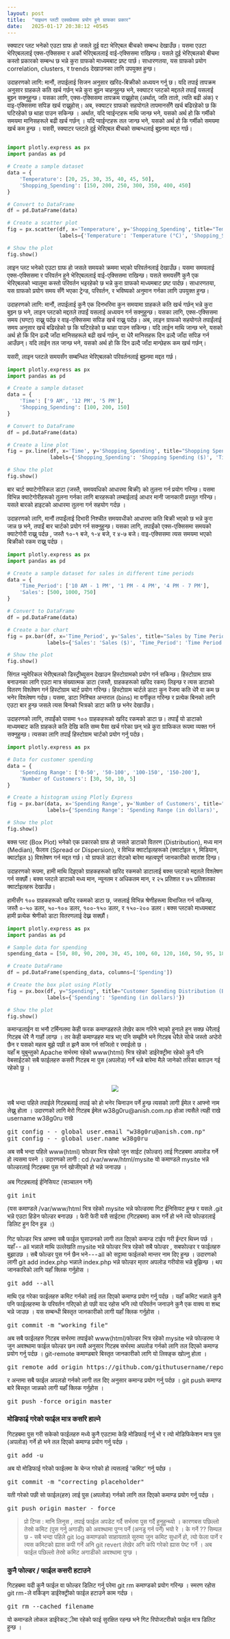 ```yaml
---
layout: post
title:  "पाइथन प्लटी एक्सप्रेसमा प्रयोग हुने ग्राफका प्रकार"
date:   2025-01-17 20:38:12 +0545
---
```


स्क्याटर प्लट भनेको एउटा ग्राफ हो जसले दुई वटा भेरिएबल बीचको सम्बन्ध देखाउँछ। यसमा एउटा भेरिएबललाई एक्स-एक्सिसमा र अर्को भेरिएबललाई वाई-एक्सिसमा राखिन्छ। यसले दुई भेरिएबलको बीचमा कस्तो प्रकारको सम्बन्ध छ भन्ने कुरा ग्राफको माध्यमबाट प्रष्ट पार्छ। साधारणतया, यस ग्राफको प्रयोग correlation, clusters, र trends देखाउनका लागि उपयुक्त हुन्छ। 

उदाहरणको लागि: मानौं, तपाईलाई सिजन अनुसार खरिद-बिक्रीको अध्ययन गर्नु छ। यदि तपाई तापक्रम अनुसार ग्राहकले कति खर्च गर्छन् भन्ने कुरा बुझ्न चाहनुहुन्छ भने, स्क्याटर प्लटको मद्दतले तपाईं यसलाई बुझ्न सक्नुहुन्छ। यसका लागि,  एक्स-एक्सिसमा तापक्रम राख्नुहोस् (अर्थात्, जति तातो, त्यति बढी अंक) र वाइ-एक्सिसमा सपिङ खर्च राख्नुहोस्। अब, स्क्याटर ग्राफको सहयोगले  तापमानसँगै खर्च बढिरहेको छ कि घटिरहेको छ थाहा पाउन सकिन्छ ।
अर्थात, यदि प्वाईन्टहरू माथि जान्छ भने, यसको अर्थ हो कि गर्मीको समयमा मानिसहरूले बढी खर्च गर्छन् । यदि प्वाईन्टहरू तल जान्छ भने, यसको अर्थ हो कि गर्मीको समयमा खर्च कम हुन्छ । यसरी, स्क्याटर प्लटले दुई भेरिएबल बीचको सम्बन्धलाई बुझ्नमा मद्दत गर्छ।
``` python

import plotly.express as px
import pandas as pd

# Create a sample dataset
data = {
    'Temperature': [20, 25, 30, 35, 40, 45, 50],
    'Shopping_Spending': [150, 200, 250, 300, 350, 400, 450]
}

# Convert to DataFrame
df = pd.DataFrame(data)

# Create a scatter plot
fig = px.scatter(df, x='Temperature', y='Shopping_Spending', title="Temperature vs Shopping Spending",
                 labels={'Temperature': 'Temperature (°C)', 'Shopping_Spending': 'Shopping Spending ($)'})

# Show the plot
fig.show()

```
लाइन प्लट भनेको एउटा ग्राफ हो जसले समयको क्रममा भएको परिवर्तनलाई देखाउँछ। यसमा समयलाई एक्स-एक्सिसमा र परिवर्तन हुने भेरिएबललाई वाई-एक्सिसमा राखिन्छ। यसले समयसँगै कुनै एक भेरिएबलको भ्यालुमा कस्तो परिवर्तन भइरहेको छ भन्ने कुरा ग्राफको माध्यमबाट प्रष्ट पार्दछ। साधारणतया, यस ग्राफको प्रयोग समय सँगै भएका ट्रेन्ड, परिवर्तन, र भविष्यको अनुमान गर्नका लागि उपयुक्त हुन्छ।

उदाहरणको लागि: मानौं, तपाईलाई कुनै एक दिनभरिमा कुन समयामा ग्राहकले कति खर्च गर्छन् भन्ने कुरा बुझ्न छ भने, लाइन प्लटको मद्दतले तपाईं यसलाई अध्ययन गर्न सक्नुहुन्छ। यसका लागि, एक्स-एक्सिसमा समय (घण्टा) राख्नु पर्दछ र वाइ-एक्सिसमा सपिङ खर्च राख्नु पर्दछ।
अब, लाइन ग्राफको सहयोगले तपाईंलाई समय अनुसार खर्च बढिरहेको छ कि घटिरहेको छ थाहा पाउन सकिन्छ। यदि लाईन माथि जान्छ भने, यसको अर्थ हो कि दिन ढल्दै जाँदा मानिसहरूले बढी खर्च गर्छन्, वा धेरै मानिसहरू दिन ढल्दै जाँदा सपिङ गर्न आउँछन्। यदि लाईन तल जान्छ भने, यसको अर्थ हो कि दिन ढल्दै जाँदा मान्छेहरू कम खर्च गर्छन्।

यसरी, लाइन प्लटले समयसँग सम्बन्धित भेरिएबलको परिवर्तनलाई बुझ्नमा मद्दत गर्छ।
``` python
import plotly.express as px
import pandas as pd

# Create a sample dataset
data = {
    'Time': ['9 AM', '12 PM', '5 PM'],
    'Shopping_Spending': [100, 200, 150]
}

# Convert to DataFrame
df = pd.DataFrame(data)

# Create a line plot
fig = px.line(df, x='Time', y='Shopping_Spending', title="Shopping Spending Throughout the Day",
              labels={'Shopping_Spending': 'Shopping Spending ($)', 'Time': 'Time of Day'})

# Show the plot
fig.show()

```

बार चार्ट क्याटेगोरिकल डाटा (जस्तै, समयवधिको आधारमा बिक्री) को तुलना गर्न प्रयोग गरिन्छ। यसमा विभिन्न क्याटेगोरीहरूको तुलना गर्नका लागि बारहरूको लम्बाईलाई आधार मानी जानकारी प्रस्तुत गरिन्छ। यसले बारको हाइटको आधारमा तुलना गर्न सहयोग गर्दछ ।

उदाहरणको लागि, मानौं तपाईंलाई दिभारी निश्चीत समयवधीको आधारमा कति बिक्री भएको छ भन्ने कुरा जान्न छ भने, तपाईं बार चार्टको प्रयोग गर्न सक्नुहुन्छ। यसका लागि, तपाईंको एक्स-एक्सिसमा समयको क्याटेगोरी राख्नु पर्दछ , जस्तै १०-१ बजे, १-४ बजे, र ४-७ बजे। वाइ-एक्सिसमा त्यस समयमा भएको बिक्रीको रकम राख्नु पर्दछ ।
``` python
import plotly.express as px
import pandas as pd

# Create a sample dataset for sales in different time periods
data = {
    'Time_Period': ['10 AM - 1 PM', '1 PM - 4 PM', '4 PM - 7 PM'],
    'Sales': [500, 1000, 750]
}

# Convert to DataFrame
df = pd.DataFrame(data)

# Create a bar chart
fig = px.bar(df, x='Time_Period', y='Sales', title="Sales by Time Period",
             labels={'Sales': 'Sales ($)', 'Time_Period': 'Time Period'})

# Show the plot
fig.show()

```
सिंगल न्युमेरिकल भेरीएबलको डिस्ट्रीब्युसन देखाउन हिस्टोग्रामको प्रयोग गर्न सकिन्छ। हिस्टोग्राम ग्राफ बनाउनका लागि एउटा मात्र संख्यात्मक डाटा (जस्तै, ग्राहकहरूको खरिद रकम) लिइन्छ र त्यस डाटाको वितरण विश्लेषण गर्न हिस्टोग्राम चार्ट प्रयोग गरिन्छ। हिस्टोग्राम चार्टले डाटा कुन रेंजमा कति धेरै वा कम छ भनेर विश्लेषण गर्दछ। यसमा, डाटा निश्चित अन्तराल (bins) मा वर्गीकृत गरिन्छ र प्रत्येक बिनको लागि एउटा बार हुन्छ जसले त्यस बिनको भित्रको डाटा कति छ भनेर देखाउँछ।

उदाहरणको लागि, तपाईंको पासमा १०० ग्राहकहरूको खरिद रकमको डाटा छ। तपाईं यो डाटाको माध्यमबाट कति ग्राहकले कति देखि कति सम्म पैसा खर्च गरेका छन् भन्ने कुरा ग्राफिकल रूपमा व्यक्त गर्न सक्नुहुन्छ। त्यसका लागि तपाईं हिस्टोग्राम चार्टको प्रयोग गर्नु पर्दछ।

``` python
import plotly.express as px

# Data for customer spending
data = {
    'Spending Range': ['0-50', '50-100', '100-150', '150-200'],
    'Number of Customers': [30, 50, 10, 5]
}

# Create a histogram using Plotly Express
fig = px.bar(data, x='Spending Range', y='Number of Customers', title="Customer Spending Distribution",
             labels={'Spending Range': 'Spending Range (in dollars)', 'Number of Customers': 'Number of Customers'})

# Show the plot
fig.show()

```
बक्स प्लट (Box Plot) भनेको एक प्रकारको ग्राफ हो जसले डाटाको वितरण (Distribution), मध्य मान (Median), फैलाव (Spread or Dispersion), र विभिन्न क्वार्टाइलहरूको (क्वार्टाइल १, मिडियान, क्वार्टाइल ३) विश्लेषण गर्न मद्दत गर्छ। यो ग्राफले डाटा सेटको बारेमा महत्वपूर्ण जानकारीको सारांश दिन्छ।

उदाहरणको रूपमा, हामी माथि दिइएको ग्राहकहरूको खरिद रकमको डाटालाई बक्स प्लटको मद्दतले विश्लेषण गर्न सक्छौं। बक्स प्लटले डाटाको मध्य मान, न्यूनतम र अधिकतम मान, र २५ प्रतिशत र ७५ प्रतिशतका क्वार्टाइलहरू देखाउँछ।

हामीसँग १०० ग्राहकहरूको खरिद रकमको डाटा छ, जसलाई विभिन्न श्रेणीहरूमा विभाजित गर्न सकिन्छ, जस्तै ०-५० डलर, ५०-१०० डलर, १००-१५० डलर, र १५०-२०० डलर। बक्स प्लटको माध्यमबाट हामी प्रत्येक श्रेणीको डाटा वितरणलाई देख्न सक्छौं।
``` python
import plotly.express as px
import pandas as pd

# Sample data for spending
spending_data = [50, 80, 90, 200, 30, 45, 100, 60, 120, 160, 50, 95, 180, 55, 130, 140, 75, 85, 110, 45]

# Create DataFrame
df = pd.DataFrame(spending_data, columns=['Spending'])

# Create the box plot using Plotly
fig = px.box(df, y="Spending", title="Customer Spending Distribution (Box Plot)",
             labels={'Spending': 'Spending (in dollars)'})

# Show the plot
fig.show()

```

कमान्डलाईन वा भनौ टर्मिनलमा केही फरक कमाण्डहरुले लेखेर काम गरिने भएको हुनाले हुन सक्छ धेरैलाई गिटहब धेरै नै गार्हो लाग्छ । तर केही कमाण्डहरु मात्र भए पनि सम्झीने भने गिटहब धेरैले सोचे जस्तो अप्ठेरो छैन र यसको महत्व बुझे पछी त झनै काम गर्न सजिलो र रमाईलो छ ।<br />
यहाँ म युबुन्तुको Apache सर्भरमा रहेको www(html) भित्र रहेको डाईरेक्ट्रीमा रहेको कुनै पनि वेबसाईटको सबै फाईलहरु कसरी गिटहब मा पुस (अपलोड) गर्ने भन्ने बारेमा मैले जानेको तरिका बताउन गई रहेको छु ।<br />
<br />
<div class="separator" style="clear: both; text-align: center;">
<a href="https://4.bp.blogspot.com/-d6diYiS8-UA/XBZcpR6OkII/AAAAAAAAFqo/sZHdk9SP_lop_HBp4tvLrPyoPO4bo8r8ACLcBGAs/s1600/git-hub.png" imageanchor="1" style="margin-left: 1em; margin-right: 1em;"><img border="0" data-original-height="275" data-original-width="575" src="https://4.bp.blogspot.com/-d6diYiS8-UA/XBZcpR6OkII/AAAAAAAAFqo/sZHdk9SP_lop_HBp4tvLrPyoPO4bo8r8ACLcBGAs/s1600/git-hub.png" /></a></div>
<br />
सबै भन्दा पहिले तपाईले गिटहबलाई तपाई को हो भनेर चिनाउन पर्ने हुन्छ त्यसको लागी ईमेल र आफ्नो नाम लेख्नु होला । उदारणको लागि मेरो गिटहब ईमेल w38g0ru@anish.com.np होआ त्यसैले त्यही राखे username w38g0ru राखे<br />
<pre class="jumbotron">
git config - - global user.email "w38g0ru@anish.com.np"
git config - - global user.name w38g0ru</pre>
अब सबै भन्दा पहिले www(html) फोल्डर भित्र रहेको जुन साईट (फोल्डर) लाई गिटहबमा अपलोड गर्ने हो त्यसमा पस्ने । उदारणको लागी : cd /var/www/html/mysite यो कमाण्डले mysite भन्ने फोल्डरलाई गिटहबमा पुस गर्न खोजीएको हो भन्ने जनाउछ ।<br />
<br />
अब गिटहबलाई ईनिसियट (सञ्चालन गर्ने)<br />
<pre>git init</pre>
(यस कमाण्डले /var/www/html भित्र रहेको mysite भन्ने फोल्डरमा गिट ईनिसियट हुन्छ र यसले .git भन्ने एउटा हिडेन फोल्डर बनाउछ । फेरी फेरी यसै साईटमा (गिटहबमा) काम गर्ने हो भने त्यो फोल्डरलाई डिलिट हुन दिन हुन्न ।)<br />
<br />
गिट फोल्डर भित्र आफ्ना सबै फाईल घुसाउनको लागी तल दिएको कमान्ड टाईप गरी ईन्टर थिच्न पर्छ । यहाँ - - all भन्नाले माथि उल्लेखति mysite भन्ने फोल्डर भित्र रहेको सबै फोल्डर , सबफोल्डर र फाईलहरु बुझाउछ । सबै फोल्डर पुस गर्न छैन भने - - - all को सट्टामा फाईलको मान्तर नाम दिए हुन्छ । उदारणको लागी git add index.php भन्नाले index.php भन्ने फोल्डर मा्तर अपलोड गरीयोस भन्ने बुझिन्छ । थप जानकारिको लागि यहाँ क्लिक गर्नुहोस ।<br />
<pre>git add --all</pre>
माथि एड गरेका फाईलहरु कमिट गर्नको लाई तल दिएको कमाण्ड प्रयोग गर्नु पर्दछ । यहाँ कमिट भन्नाले कुनै पनि फाईलहरुमा के परिवर्तन गरिएको हो पछी याद रहोस भनि त्यो परिवर्तन जनाउने कुनै एक वाक्य वा शब्द भन्ने जाउछ । यस सम्बन्धी बिस्तृत जानकारीको लागी यहाँ क्लिक गर्नुहोस ।<br />
<pre>git commit -m "working file"</pre>
अब सबै फाईलहरु गिटहब सर्भरमा तपाईको www(html)फोल्डर भित्र रहेको mysite भन्ने फोल्डरमा जे जुन अवश्थामा फाईल फोल्डर छन त्यसै अनुसार गिटहब सर्भरमा अपलोड गर्नको लागि तल दिएको कमाण्ड प्रयोग गर्नु पर्दछ । git-remote कमाण्डबारे बिस्तृत जानकारीको लागि यो लिक्ङ्क खोल्नु होला ।<br />
<pre>git remote add origin https://github.com/githutusername/repository.git</pre>
र अन्तमा सबै फाईल अपलडो गर्नको लागी तल दिए अनुसार कमान्ड प्रयोग गर्नु पर्दछ । git push कमाण्ड बारे बिस्तृत जान्नको लागी यहाँ क्लिक गर्नुहोस ।<br />
<pre>git push -force origin master</pre>
<h3>
मोडिफाई गरेको फाईल मात्र कसरि हाल्ने</h3>
गिटहबमा पुस गरी सकेको फाईलहरु मध्ये कुनै एउटामा केहि मोडिफाई गर्नु भो र त्यो मोडिफिकेशन मात्र पुस (अपलोड) गर्ने हो भने तल दिएको कमाण्ड प्रयोग गर्नु पर्दछ ।<br />
<pre>git add -u</pre>
अब यो मोडिफाई गरेको फाईलमा के चेन्ज गरेको हो त्यसलाई 'कमिट' गर्नु पर्दछ ।<br />
<pre>git commit -m "correcting placeholder"</pre>
यती गरेको पछी सो फाईल(हरु) लाई पुस (अपलोड) गर्नको लागि तल दिएको कमाण्ड प्रयोग गर्नु पर्दछ ।<br />
<pre>git push origin master - force</pre>

> प्रो टिप्स : मानि लिनुस , तपाई फाईल अपडेट गर्दै सर्भरमा पुस गर्दै हुनुहुन्थ्यो । कारणबस पछिल्लो तेस्रो कमिट (पुस गर्नु अगाडी) को अवश्थामा पुग्न पर्ने (अनडु गर्न पर्ने) भयो रे  । के गर्ने ??  सिम्पल छ  - सबै भन्दा पहिले  git log कमाण्डको साहायताले सुरुमा जुन कमिट सुधार्ने हो, त्यो फेला पार्ने र त्यस कमिटको ह्यास कपी गर्ने अनि git revert लेखेर अगि कपि गरेको ह्यास पेष्ट गर्ने ।  अब फाईल पछिल्लो तेस्रो कमिट अगाडीको अवश्थामा पुग्छ ।   

<h3>
कुनै फोल्डर / फाईल कसरी हटाउने</h3>
गिटहबमा यदी कुनै फाईल वा फोल्डर डिलिट गर्नु परेमा git rm कमाण्डको प्रयोग गरिन्छ । स्मरण रहोस git rm - ले वर्किङ्ग डाईरेक्ट्रीको फाईल हटाउने काम गर्दछ ।<br />
<pre>git rm --cached filename</pre>
यो कमान्डले लोकल डाईरेकट््रीमा रहेको फाई सुरक्षित रहन्छ भने गिट रिपोजटरीको फाईल मात्र डिलिट हुन्छ ।

